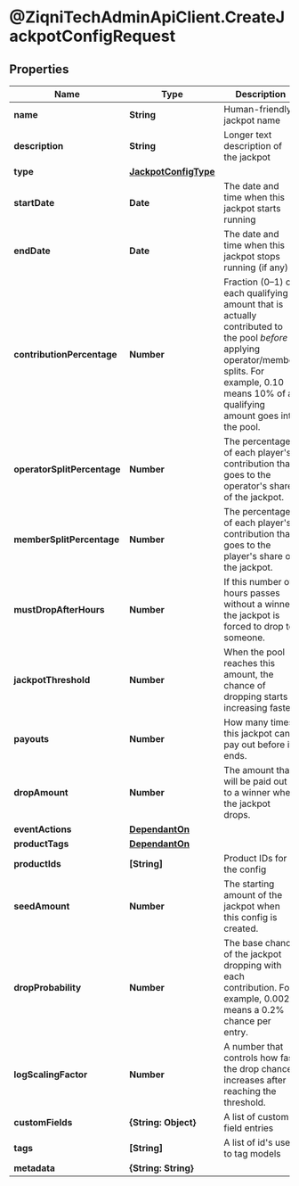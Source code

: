 # @ZiqniTechAdminApiClient.CreateJackpotConfigRequest

## Properties

Name | Type | Description | Notes
------------ | ------------- | ------------- | -------------
**name** | **String** | Human-friendly jackpot name | [optional] 
**description** | **String** | Longer text description of the jackpot | [optional] 
**type** | [**JackpotConfigType**](JackpotConfigType.md) |  | [optional] 
**startDate** | **Date** | The date and time when this jackpot starts running | [optional] 
**endDate** | **Date** | The date and time when this jackpot stops running (if any) | [optional] 
**contributionPercentage** | **Number** | Fraction (0–1) of each qualifying amount that is actually contributed to the pool *before* applying operator/member splits. For example, 0.10 means 10% of a qualifying amount goes into the pool.  | [optional] 
**operatorSplitPercentage** | **Number** | The percentage of each player&#39;s contribution that goes to the operator&#39;s share of the jackpot.  | [optional] 
**memberSplitPercentage** | **Number** | The percentage of each player&#39;s contribution that goes to the player&#39;s share of the jackpot.  | [optional] 
**mustDropAfterHours** | **Number** | If this number of hours passes without a winner, the jackpot is forced to drop to someone.  | [optional] 
**jackpotThreshold** | **Number** | When the pool reaches this amount, the chance of dropping starts increasing faster.  | [optional] 
**payouts** | **Number** | How many times this jackpot can pay out before it ends.  | [optional] 
**dropAmount** | **Number** | The amount that will be paid out to a winner when the jackpot drops.  | [optional] 
**eventActions** | [**DependantOn**](DependantOn.md) |  | [optional] 
**productTags** | [**DependantOn**](DependantOn.md) |  | [optional] 
**productIds** | **[String]** | Product IDs for the config | [optional] 
**seedAmount** | **Number** | The starting amount of the jackpot when this config is created.  | [optional] 
**dropProbability** | **Number** | The base chance of the jackpot dropping with each contribution. For example, 0.002 means a 0.2% chance per entry.  | [optional] 
**logScalingFactor** | **Number** | A number that controls how fast the drop chance increases after reaching the threshold.  | [optional] 
**customFields** | **{String: Object}** | A list of custom field entries | [optional] 
**tags** | **[String]** | A list of id&#39;s used to tag models | [optional] 
**metadata** | **{String: String}** |  | [optional] 


